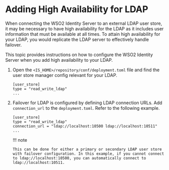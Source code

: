 # Adding High Availability for LDAP

When connecting the WSO2 Identity Server to an external LDAP user store,
it may be necessary to have high availability for the LDAP as it
includes user information that must be available at all times. To attain
high availability for your LDAP, you would replicate the LDAP server to
effectively handle failover.

This topic provides instructions on how to configure the WSO2 Identity
Server when you add high availability to your LDAP.

1.  Open the `<IS_HOME>/repository/conf/deployment.toml`
    file and find the user store manager config relevant for your LDAP.  
    ```
    [user_store]
    type = "read_write_ldap"
    ...
    ```
    
2.  Failover for LDAP is configured by defining LDAP connection URLs.
    Add `connection_url` to the `deployment.toml`. Refer to the following example.
    
    ```
    [user_store]
    type = "read_write_ldap"
    connection_url = "ldap://localhost:10500 ldap://localhost:10511"
    ...
    ```
    
    !!! note
    
        This can be done for either a primary or secondary LDAP user store
        with failover configuration. In this example, if you cannot connect
        to ldap://localhost:10500, you can automatically connect to
        ldap://localhost:10511.
    
